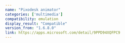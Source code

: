 ```yaml
---
name: "Pixodesk animator"
categories: ['multimedia']
compatibility: emulation
display_result: "Compatible"
version_from: "1.6.8.0"
link: https://apps.microsoft.com/detail/9PPD94XQFPC9
---
```

